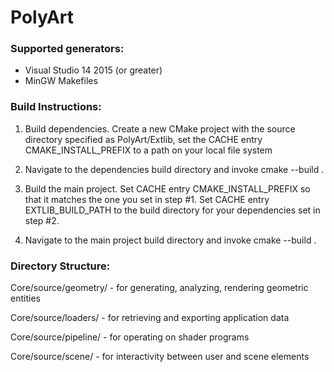 # PolyArt

### Supported generators:

- Visual Studio 14 2015 (or greater)
- MinGW Makefiles

### Build Instructions:

1. Build dependencies. Create a new CMake project with the source directory specified as PolyArt/Extlib, set the CACHE entry CMAKE_INSTALL_PREFIX to a path on your local file system
2. Navigate to the dependencies build directory and invoke cmake --build . 

3. Build the main project. Set CACHE entry CMAKE_INSTALL_PREFIX so that it matches the one you set in step #1. Set CACHE entry EXTLIB_BUILD_PATH to the build directory for your dependencies set in step #2.
4. Navigate to the main project build directory and invoke cmake --build .

### Directory Structure:

Core/source/geometry/ - for generating, analyzing, rendering geometric entities

Core/source/loaders/ - for retrieving and exporting application data

Core/source/pipeline/ - for operating on shader programs

Core/source/scene/ - for interactivity between user and scene elements
